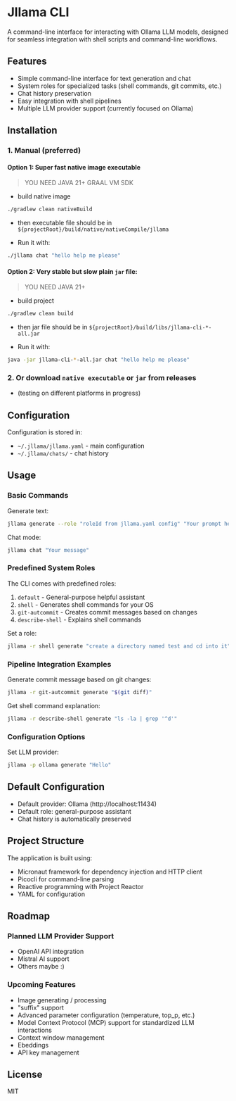 # Jllama CLI

A command-line interface for interacting with Ollama LLM models, designed for seamless integration with shell scripts and command-line workflows.

## Features

- Simple command-line interface for text generation and chat
- System roles for specialized tasks (shell commands, git commits, etc.)
- Chat history preservation
- Easy integration with shell pipelines
- Multiple LLM provider support (currently focused on Ollama)

## Installation
 ### 1. Manual (preferred)
 #### Option 1: Super fast native image executable
 > YOU NEED JAVA 21+ GRAAL VM SDK
- build native image
```sh
./gradlew clean nativeBuild
```
 - then executable file should be in `${projectRoot}/build/native/nativeCompile/jllama`

- Run it with:
```sh
./jllama chat "hello help me please"
```
 #### Option 2: Very stable but slow plain `jar` file:
 > YOU NEED JAVA 21+
- build project
 ```sh
 ./gradlew clean build
 ```
 - then jar file should be in `${projectRoot}/build/libs/jllama-cli-*-all.jar`

- Run it with:
```sh
java -jar jllama-cli-*-all.jar chat "hello help me please"
```

### 2. Or download `native executable` or `jar` from releases
- (testing on different platforms in progress)

## Configuration

Configuration is stored in:
- `~/.jllama/jllama.yaml` - main configuration
- `~/.jllama/chats/` - chat history

## Usage

### Basic Commands

Generate text:
```bash
jllama generate --role "roleId from jllama.yaml config" "Your prompt here"
```

Chat mode:
```bash
jllama chat "Your message"
```

### Predefined System Roles

The CLI comes with predefined roles:

1. `default` - General-purpose helpful assistant
2. `shell` - Generates shell commands for your OS
3. `git-autcommit` - Creates commit messages based on changes
4. `describe-shell` - Explains shell commands

Set a role:
```bash
jllama -r shell generate "create a directory named test and cd into it"
```

### Pipeline Integration Examples

Generate commit message based on git changes:
```bash
jllama -r git-autcommit generate "$(git diff)"
```

Get shell command explanation:
```bash
jllama -r describe-shell generate "ls -la | grep '^d'"
```

### Configuration Options

Set LLM provider:
```bash
jllama -p ollama generate "Hello"
```

## Default Configuration

- Default provider: Ollama (http://localhost:11434)
- Default role: general-purpose assistant
- Chat history is automatically preserved

## Project Structure

The application is built using:
- Micronaut framework for dependency injection and HTTP client
- Picocli for command-line parsing
- Reactive programming with Project Reactor
- YAML for configuration

## Roadmap

### Planned LLM Provider Support
- OpenAI API integration
- Mistral AI support
- Others maybe :)

### Upcoming Features
- Image generating / processing
- "suffix" support
- Advanced parameter configuration (temperature, top_p, etc.)
- Model Context Protocol (MCP) support for standardized LLM interactions
- Context window management
- Ebeddings
- API key management

## License

MIT

